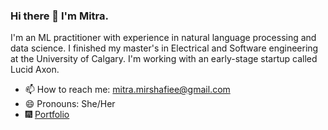 ### Hi there 👋 I'm Mitra.

<!--
**mitramir55/mitramir55** is a ✨ _special_ ✨ repository because its `README.md` (this file) appears on your GitHub profile.

Here are some ideas to get you started:

- 🔭 I’m currently working on ...
- 🌱 I’m currently learning ...
- 👯 I’m looking to collaborate on ...
- 🤔 I’m looking for help with ...
- 💬 Ask me about ...
- 📫 How to reach me: ...
- 😄 Pronouns: ...
- ⚡ Fun fact: ...
-->

I'm an ML practitioner with experience in natural language processing and data science. I finished my master's in Electrical and Software engineering at the University of Calgary. I'm working with an early-stage startup called Lucid Axon.

- 📫 How to reach me: mitra.mirshafiee@gmail.com
- 😄 Pronouns: She/Her
- 🎆 [Portfolio](https://www.notion.so/Hello-World-1fed4952428d804abe5ece713c46a661?source=copy_link)

